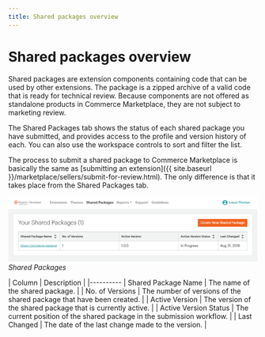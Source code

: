 ```yaml
---
title: Shared packages overview
---
```


# Shared packages overview

Shared packages are extension components containing code that can be used by other extensions. The package is a zipped archive of a valid code that is ready for technical review. Because components are not offered as standalone products in Commerce Marketplace, they are not subject to marketing review.

The Shared Packages tab shows the status of each shared package you have submitted, and provides access to the profile and version history of each. You can also use the workspace controls to sort and filter the list.

The process to submit a shared package to Commerce Marketplace is basically the same as [submitting an extension]({{ site.baseurl }}/marketplace/sellers/submit-for-review.html). The only difference is that it takes place from the Shared Packages tab.

![](../../sellers/_images/your-shared-packages.png)
_Shared Packages_

| Column | Description |
|----------
| Shared Package Name | The name of the shared package. |
| No. of Versions | The number of versions of the shared package that have been created. |
| Active Version | The version of the shared package that is currently active. |
| Active Version Status | The current position of the shared package in the submission workflow. |
| Last Changed | The date of the last change made to the version. |
